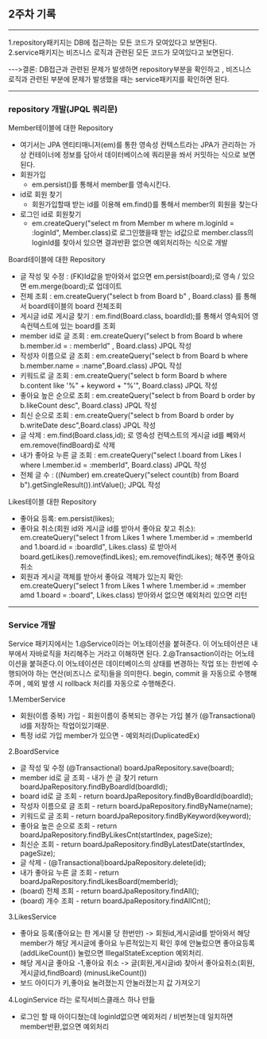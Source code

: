 ## 2주차 기록
--------------------------------------------
1.repository패키지는 DB에 접근하는 모든 코드가 모여있다고 보면된다.                                
2.service패키지는 비즈니스 로직과 관련된 모든 코드가 모여있다고 보면된다.     

--->결론: DB접근과 관련된 문제가 발생하면 repository부분을 확인하고 , 비즈니스 로직과 관련된 부분에 문제가 발생했을 때는 service패키지를 확인하면 된다.

--------------------------------------------
### repository 개발(JPQL 쿼리문)

Member테이블에 대한 Repository

  *  여기서는  JPA 엔티티매니저(em)를 통한 영속성 컨텍스트라는 JPA가 관리하는 가상 컨테이너에 정보를 담아서 데이터베이스에 쿼리문을 쏴서 커밋하는 식으로 보면된다. 
  *  회원가입
     * em.persist()를 통해서 member를 영속시킨다.
  *  id로 회원 찾기
     * 회원가입할때 받는 id를 이용해 em.find()를 통해서 member의 회원을 찾는다
  *  로그인 id로 회원찾기   
     * em.createQuery("select m from Member m where m.loginId = :loginId", Member.class)로 로그인했을때 받는 id값으로 member.class의 loginId를 찾아서 있으면 결과반환 없으면 예외처리하는 식으로 개발
     

Board테이블에 대한 Repository

  * 글 작성 및 수정 : (FK)Id값을 받아와서 없으면 em.persist(board);로 영속 / 있으면 em.merge(board);로 업데이트  
  * 전체 조회 : em.createQuery("select b from Board b" , Board.class) 를 통해서 board테이블의 board 전체조회
  * 게시글 id로 게시글 찾기 : em.find(Board.class, boardId);를 통해서 영속되어 영속컨텍스트에 있는 board를 조회
  * member id로 글 조회 : em.createQuery("select b from Board b where b.member.id = : memberId" , Board.class) JPQL 작성
  * 작성자 이름으로 글 조회 : em.createQuery("select b from Board b where b.member.name = :name",Board.class) JPQL 작성
  * 키워드로 글 조회 :  em.createQuery("select b form Board b where b.content like '%" + keyword + "%'", Board.class) JPQL 작성 
  * 좋아요 높은 순으로 조회 :  em.createQuery("select b from Board b order by b.likeCount desc", Board.class) JPQL 작성 
  * 최신 순으로 조회 : em.createQuery("select b from Board b order by b.writeDate desc",Board.class) JPQL 작성
  * 글 삭제 : em.find(Board.class,id); 로 영속성 컨텍스트의 게시글 id를 빼와서 em.remove(findBoard)로 삭제
  * 내가 좋아요 누른 글 조회 : em.createQuery("select l.board from Likes l where l.member.id = :memberId", Board.class) JPQL 작성
  * 전체 글 수 :  ((Number) em.createQuery("select count(b) from Board b").getSingleResult()).intValue(); JPQL 작성

Likes테이블 대한 Repository
  * 좋아요 등록: em.persist(likes);
  * 좋아요 취소(회원 id와 게시글 id를 받아서 좋아요 찾고 취소): em.createQuery("select 1 from Likes 1 where 1.member.id = :memberId and 1.board.id = :boardId", Likes.class) 로 받아서 board.getLikes().remove(findLikes); em.remove(findLikes); 해주면 좋아요 취소
  * 회원과 게시글 객체를 받아서 좋아요 객체가 있는지 확인: em.createQuery("select 1 from Likes 1 where 1.member.id = :member amd 1.board = :board", Likes.class) 받아와서 없으면 예외처리 있으면 리턴

--------------------------------------------------------------------------
### Service 개발

Service 패키지에서는
1.@Service이라는 어노테이션을 붙혀준다. 이 어노테이션은 내부에서 자바로직을 처리해주는 거라고 이해하면 된다.
2.@Transaction이라는 어노테이션을 붙혀준다.이 어노테이션은 데이터베이스의 상태를 변경하는 작업 또는 한번에 수행되어야 하는 연산(비즈니스 로직)들을 의미한다.
begin, commit 을 자동으로 수행해주며 , 예외 발생 시 rollback 처리를 자동으로 수행해준다.

1.MemberService
   * 회원(이름 중복) 가입 - 회원이름이 중복되는 경우는 가입 불가 (@Transactional) id를 저장하는 작업이있기때문.
   * 특정 id로 가입 member가 있으면 - 예외처리(DuplicatedEx)

2.BoardService
   * 글 작성 및 수정 (@Transactional) boardJpaRepository.save(board);
   * member id로 글 조회 - 내가 쓴 글 찾기 return boardJpaRepository.findByBoardId(boardId);
   * board id로 글 조회 - return boardJpaRepository.findByBoardId(boardId);
   * 작성자 이름으로 글 조회 - return boardJpaRepository.findByName(name);
   * 키워드로 글 조회 - return boardJpaRepository.findByKeyword(keyword);
   * 좋아요 높은 순으로 조회 - return boardJpaRepository.findByLikesCnt(startIndex, pageSize);
   * 최신순 조회 - return boardJpaRepository.findByLatestDate(startIndex, pageSize);
   * 글 삭제 - (@Transactional)boardJpaRepository.delete(id);
   * 내가 좋아요 누른 글 조회 - return boardJpaRepository.findLikesBoard(memberId);
   * (board) 전체 조회 - return boardJpaRepository.findAll();
   * (board) 개수 조회 - return boardJpaRepository.findAllCnt();

3.LikesService
   *  좋아요 등록(좋아요는 한 게시물 당 한번만) -> 회원id,게시글id를 받아와서 해당 member가 해당 게시글에 좋아요 누른적있는지 확인 후에 안눌렀으면 좋아요등록(addLikeCount()) 눌렀으면 IllegalStateException 예외처리.
   *  해당 게시글 좋아요 -1,좋아요 취소 -> 글(회원,게시글id) 찾아서 좋아요취소(회원,게시글id,findBoard) (minusLikeCount()) 
   *  보드 아이디가 키,좋아요 눌려졌는지 안눌러졌는지 값 가져오기

4.LoginService 라는 로직서비스클래스 하나 만듦
   *  로그인 할 때 아이디쳤는데 loginId없으면 예외처리 / 비번쳣는데 일치하면 member반환,없으면 예외처리
   
